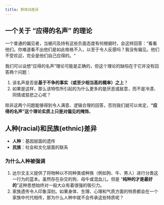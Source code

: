 ```yaml
---
title: 群体间差异
---
```

## 一个关于 “应得的名声” 的理论

一个普通的偏见者，当被问及持有这些负面态度有何根据时，会这样回答：“看看他们。你难道看不出他们是如此格格不入，以至于令人反感吗？我没有偏见。他们不受欢迎，完全是他们自己应得的。“

 我们可以设想“应得的名声”理论可能是正确的，但这个理论的缺陷在于它并没有回答两个问题：
 
 1. 该名声是否是**基于不争的事实（或至少相当高的概率）之上**？
 2. 如果是这样，那么该特性所引起的为什么更多的是厌恶或敌意，而不是冷漠、同情或慈悲之心呢？
 
 除非这两个问题能够得到令人满意、逻辑合理的回答，否则我们就可以肯定，**“应得的名声”这个理论实质上只是对偏见的掩饰**。

## 人种(racial)和民族(ethnic)差异

* **人种**：基因层面的遗传
* **民族**：社会和文化层面的联系

### 为什么人种被强调

1. 达尔文主义提供了将物种以不同种类或种族（例如狗、牛、男人）进行分类这一行为的蓝本。虽然存在杂交的狗、母牛或混血儿，但是 “**纯种的才是最好的**”这种思想始终对一般大众有着很强的吸引力。
2. 家族遗传令人印象深刻。如果身体、生理、心理和气质方面的特质都会在一个家族中代代相传，那为什么人种中就不会传承这些特质呢？